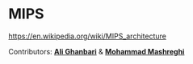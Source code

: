 # MIPS


https://en.wikipedia.org/wiki/MIPS_architecture


Contributors:  [**Ali Ghanbari**](https://github.com/ali-ghanbary) & [**Mohammad Mashreghi**](https://github.com/M-Mashreghi)
